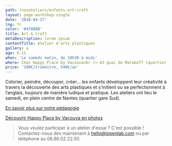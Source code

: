 ```yaml
---
path: /nosateliers/enfants-art-craft
layout: page-workshop-single
date: '2018-04-27'
lng: fr
color: '#47888B'
title: Art & Craft
metaDescription: lorem ipsum
contentTitle: Atelier d'arts plastiques
gallery: a
age: 6-11
when: 'Le samedi matin, de 10h30 à midi'
where: Chez Happy Place by Vacouva<br /> 43 quai de Malakoff (quartier Gare Sud)
price: '180€/trimestre, 540€/an'
---
```

Colorier, peindre, découper, créer… les enfants développent leur créativité à travers la découverte des arts plastiques et s’initient ou se perfectionnent à l’anglais, toujours de manière ludique et pratique. Les ateliers ont lieu le samedi, en plein centre de Nantes (quartier gare Sud).

[En savoir plus sur notre pédagogie](https://llfk.netlify.com/pedagogie)

[Découvrir Happy Place by Vacouva en photos](https://llfk.netlify.com/nosateliers) 

> Vous voulez participer à un atelier d'essai ? C'est possible ! Contactez-nous dès maintenant à hello@lopenlab.com ou par téléphone au 06.86.02.22.50.
